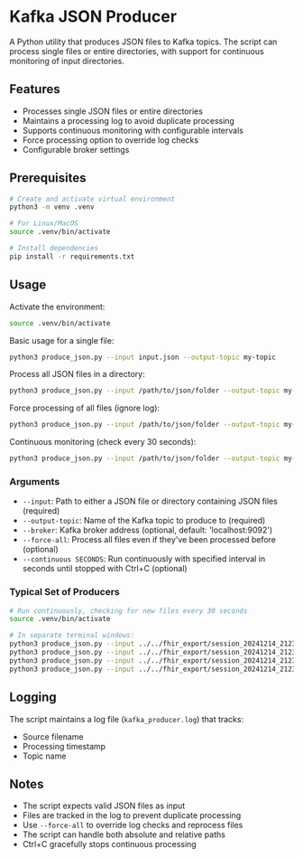 # Kafka JSON Producer

A Python utility that produces JSON files to Kafka topics. The script can process single files or entire directories, with support for continuous monitoring of input directories.

## Features

- Processes single JSON files or entire directories
- Maintains a processing log to avoid duplicate processing
- Supports continuous monitoring with configurable intervals
- Force processing option to override log checks
- Configurable broker settings

## Prerequisites

```bash
# Create and activate virtual environment
python3 -m venv .venv

# For Linux/MacOS
source .venv/bin/activate

# Install dependencies
pip install -r requirements.txt
```

## Usage

Activate the environment:
```bash
source .venv/bin/activate
```

Basic usage for a single file:
```bash
python3 produce_json.py --input input.json --output-topic my-topic
```

Process all JSON files in a directory:
```bash
python3 produce_json.py --input /path/to/json/folder --output-topic my-topic
```

Force processing of all files (ignore log):
```bash
python3 produce_json.py --input /path/to/json/folder --output-topic my-topic --force-all
```

Continuous monitoring (check every 30 seconds):
```bash
python3 produce_json.py --input /path/to/json/folder --output-topic my-topic --continuous 30
```

### Arguments

- `--input`: Path to either a JSON file or directory containing JSON files (required)
- `--output-topic`: Name of the Kafka topic to produce to (required)
- `--broker`: Kafka broker address (optional, default: 'localhost:9092')
- `--force-all`: Process all files even if they've been processed before (optional)
- `--continuous SECONDS`: Run continuously with specified interval in seconds until stopped with Ctrl+C (optional)

### Typical Set of Producers
```bash
# Run continuously, checking for new files every 30 seconds
source .venv/bin/activate 

# In separate terminal windows:
python3 produce_json.py --input ../../fhir_export/session_20241214_212330/patient/ --output-topic patient --continuous 30
python3 produce_json.py --input ../../fhir_export/session_20241214_212330/condition/ --output-topic condition --continuous 30
python3 produce_json.py --input ../../fhir_export/session_20241214_212330/encounter_ed_presentation/ --output-topic encounter_ed_presentation --continuous 30
python3 produce_json.py --input ../../fhir_export/session_20241214_212330/encounter_discharge/ --output-topic encounter_discharge --continuous 30
```

## Logging

The script maintains a log file (`kafka_producer.log`) that tracks:
- Source filename
- Processing timestamp
- Topic name

## Notes

- The script expects valid JSON files as input
- Files are tracked in the log to prevent duplicate processing
- Use `--force-all` to override log checks and reprocess files
- The script can handle both absolute and relative paths
- Ctrl+C gracefully stops continuous processing 